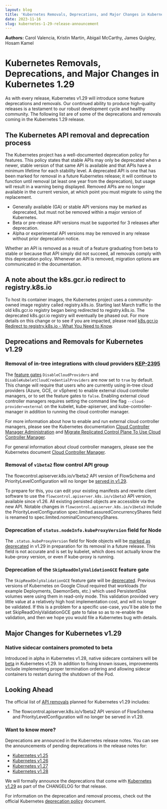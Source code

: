 ```yaml
---
layout: blog
title: 'Kubernetes Removals, Deprecations, and Major Changes in Kubernetes 1.29'
date: 2023-11-16
slug: kubernetes-1-29-release-announcement
---
```


**Authors:** Carol Valencia, Kristin Martin, Abigail McCarthy, James Quigley, Hosam Kamel

# Kubernetes Removals, Deprecations, and Major Changes in Kubernetes 1.29

As with every release, Kubernetes v1.29 will introduce some feature deprecations and removals. Our continued ability to produce high-quality releases is a testament to our robust development cycle and healthy community. The following list are of some of the deprecations and removals coming in the Kubernetes 1.29 release. 

## The Kubernetes API removal and deprecation process

The Kubernetes project has a well-documented deprecation policy for features. This policy states that stable APIs may only be deprecated when a newer, stable version of that same API is available and that APIs have a minimum lifetime for each stability level. A deprecated API is one that has been marked for removal in a future Kubernetes release; it will continue to function until removal (at least one year from the deprecation), but usage will result in a warning being displayed. Removed APIs are no longer available in the current version, at which point you must migrate to using the replacement.

* Generally available (GA) or stable API versions may be marked as deprecated, but must not be removed within a major version of Kubernetes.
* Beta or pre-release API versions must be supported for 3 releases after deprecation.
* Alpha or experimental API versions may be removed in any release without prior deprecation notice.

Whether an API is removed as a result of a feature graduating from beta to stable or because that API simply did not succeed, all removals comply with this deprecation policy. Whenever an API is removed, migration options are communicated in the documentation.

## A note about the k8s.gcr.io redirect to registry.k8s.io

To host its container images, the Kubernetes project uses a community-owned image registry called registry.k8s.io. Starting last March traffic to the old k8s.gcr.io registry began being redirected to registry.k8s.io. The deprecated k8s.gcr.io registry will eventually be phased out. For more details on this change or to see if you are impacted, please read [k8s.gcr.io Redirect to registry.k8s.io - What You Need to Know](https://kubernetes.io/blog/2023/03/10/image-registry-redirect/). 
 

## Deprecations and Removals for Kubernetes v1.29

### Removal of in-tree integrations with cloud providers [KEP-2395](https://github.com/kubernetes/enhancements/issues/2395)

The [feature gates](https://kubernetes.io/docs/reference/command-line-tools-reference/feature-gates/) `DisableCloudProviders` and `DisableKubeletCloudCredentialProviders` are now set to `true` by default. This change will require that users who are currently using in-tree cloud providers (Azure, GCE, or vSphere) to enable external cloud controller managers, or to set the feature gates to `false`. Enabling external cloud controller managers requires setting the command line flag `--cloud-provider=external` on the kubelet, kube-apiserver, and kube-controller-manager in addition to running the cloud controller manager.

For more information about how to enable and run external cloud controller managers, please see the Kubernetes documentation [Cloud Controller Manager Administration](https://kubernetes.io/docs/tasks/administer-cluster/running-cloud-controller/) and [Migrate Replicated Control Plane To Use Cloud Controller Manager](https://kubernetes.io/docs/tasks/administer-cluster/controller-manager-leader-migration/).

For general information about cloud controller managers, please see the Kubernetes document
[Cloud Controller Manager](https://kubernetes.io/docs/concepts/architecture/cloud-controller/).

### Removal of `v1beta2` flow control API group

The flowcontrol.apiserver.k8s.io/v1beta2 API version of FlowSchema and PriorityLevelConfiguration will no longer be [served in v1.29](https://kubernetes.io/docs/reference/using-api/deprecation-guide/#v1-29). 

To prepare for this, you can edit your existing manifests and rewrite client software to use the `flowcontrol.apiserver.k8s.io/v1beta3` API version, available since v1.26. All existing persisted objects are accessible via the new API. Notable changes in `flowcontrol.apiserver.k8s.io/v1beta3` include
the PriorityLevelConfiguration spec.limited.assuredConcurrencyShares field is renamed to spec.limited.nominalConcurrencyShares.
 

### Deprecation of `status.nodeInfo.kubeProxyVersion` field for Node

The `.status.kubeProxyVersion` field for Node objects will be [marked as deprecated](https://github.com/kubernetes/enhancements/issues/4004) in v1.29 in preparation for its removal in a future release. This field is not accurate and is set by kubelet, which does not actually know the kube-proxy version, or even if kube-proxy is running.

### Deprecation of the `SkipReadOnlyValidationGCE` feature gate

The `SkipReadOnlyValidationGCE` feature gate will be [deprecated](https://github.com/kubernetes/kubernetes/pull/121083). Previous versions of Kubernetes on Google Cloud required that workloads (for example Deployments, DaemonSets, etc.) which used PersistentDisk volumes were using them in read-only mode. This validation provided very little value at a relatively high host implementation cost, and will no longer be validated. If this is a problem for a specific use-case, you'll be able to the set SkipReadOnlyValidationGCE gate to false so as to re-enable the validation, and then we hope you would file a Kubernetes bug with details. 

    
## Major Changes for Kubernetes v1.29


### Native sidecar containers promoted to beta

Introduced in alpha in Kubernetes v1.28, native sidecare containers will be [beta](https://github.com/kubernetes/enhancements/issues/753) in Kubernetes v1.29. In addition to fixing known issues, improvements include implementing proper termination ordering and allowing sidecar containers to restart during the shutdown of the Pod.

## Looking Ahead

The official list of [API removals](https://kubernetes.io/docs/reference/using-api/deprecation-guide/#v1-29) planned for Kubernetes v1.29 includes:

* The flowcontrol.apiserver.k8s.io/v1beta2 API version of FlowSchema and PriorityLevelConfiguration will no longer be served in v1.29.

### Want to know more?

Deprecations are announced in the Kubernetes release notes. You can see the announcements of pending deprecations in the release notes for:

* [Kubernetes v1.25](https://github.com/kubernetes/kubernetes/blob/master/CHANGELOG/CHANGELOG-1.25.md#deprecation)
* [Kubernetes v1.26](https://github.com/kubernetes/kubernetes/blob/master/CHANGELOG/CHANGELOG-1.26.md#deprecation)
* [Kubernetes v1.27](https://github.com/kubernetes/kubernetes/blob/master/CHANGELOG/CHANGELOG-1.27.md#deprecation)
* [Kubernetes v1.28](https://github.com/kubernetes/kubernetes/blob/master/CHANGELOG/CHANGELOG-1.28.md#deprecation)

We will formally announce the deprecations that come with [Kubernetes v1.29](https://github.com/kubernetes/kubernetes/blob/master/CHANGELOG/CHANGELOG-1.29.md#deprecation) as part of the CHANGELOG for that release.

For information on the deprecation and removal process, check out the official Kubernetes [deprecation policy](https://kubernetes.io/docs/reference/using-api/deprecation-policy/#deprecating-parts-of-the-api) document.